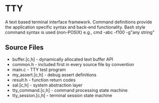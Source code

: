 # TTY
A text based terminal interface framework. Command definitions provide the application specific syntax and back-end functionality.  Bash style command syntax is used (non-POSIX) e.g., cmd -abc -f100 -g"any string"

## Source Files
* buffer.[c,h] - dynamically allocated text buffer API
* common.h - included first in every source file by convention
* main.c - TTY test program
* my_assert.[c,h] - debug assert definitions
* result.h - function return codes
* sal.[c,h] - system abstraction layer
* tty_command.[c,h] - command processing state machine
* tty_session.[c,h] - terminal session state machine